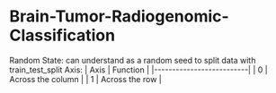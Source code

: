 # Brain-Tumor-Radiogenomic-Classification
Random State: can understand as a random seed to split data with train_test_split
Axis:
     | Axis | Function          |
     |--------------------------|
     | 0    | Across the column |
     | 1    | Across the row    |
 
